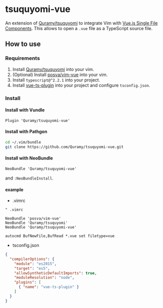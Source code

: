 # tsuquyomi-vue

An extension of [Quramy/tsuquyomi](https://github.com/Quramy/tsuquyomi) to integrate Vim with [Vue.js Single File Components](https://vuejs.org/v2/guide/single-file-components.html).
This allows to open a `.vue` file as a TypeScript source file.

## How to use
### Requirements

1. Install [Quramy/tsuquyomi](https://github.com/Quramy/tsuquyomi#how-to-install) into your vim.
1. (Optional) Install [posva/vim-vue](https://github.com/posva/vim-vue) into your vim.
1. Install `typescript@^2.2.1` into your project.
1. Install [vue-ts-plugin](https://github.com/sandersn/vue-ts-plugin) into your project and configure `tsconfig.json`.

### Install

#### Install with Vundle

```vim
Plugin 'Quramy/tsuquyomi-vue'
```

#### Install with Pathgon

```sh
cd ~/.vim/bundle
git clone https://github.com/Quramy/tsuquyomi-vue.git
```

#### Install with NeoBundle

```vim
NeoBundle 'Quramy/tsuquyomi-vue'
```

and `:NeoBundleInstall`.


#### example

- .vimrc

```vim
" .vimrc

NeoBundle 'posva/vim-vue'
NeoBundle 'Quramy/tsuquyomi'
NeoBundle 'Quramy/tsuquyomi-vue'

autocmd BufNewFile,BufRead *.vue set filetype=vue
```

- tsconfig.json

```json
{
  "compilerOptions": {
    "module": "es2015",
    "target": "es5",
    "allowSyntheticDefaultImports": true,
    "moduleResolution": "node",
    "plugins": [
      { "name": "vue-ts-plugin" }
    ]
  }
}
```
